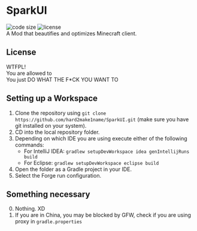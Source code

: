 # SparkUI
![code size](https://img.shields.io/github/languages/code-size/hard2make1name/SparkUI)
![license](https://img.shields.io/github/license/hard2make1name/SparkUI)  
A Mod that beautifies and optimizes Minecraft client.  

## License
WTFPL!  
You are allowed to  
You just DO WHAT THE F\*CK YOU WANT TO  

## Setting up a Workspace
1. Clone the repository using `git clone https://github.com/hard2make1name/SparkUI.git` (make sure you have git installed on your system).
2. CD into the local repository folder.
3. Depending on which IDE you are using execute either of the following commands:
    - For IntelliJ IDEA: `gradlew setupDevWorkspace idea genIntellijRuns build`
    - For Eclipse: `gradlew setupDevWorkspace eclipse build`
4. Open the folder as a Gradle project in your IDE.
5. Select the Forge run configuration.

## Something necessary
0. Nothing. XD
1. If you are in China, you may be blocked by GFW, check if you are using proxy in `gradle.properties`